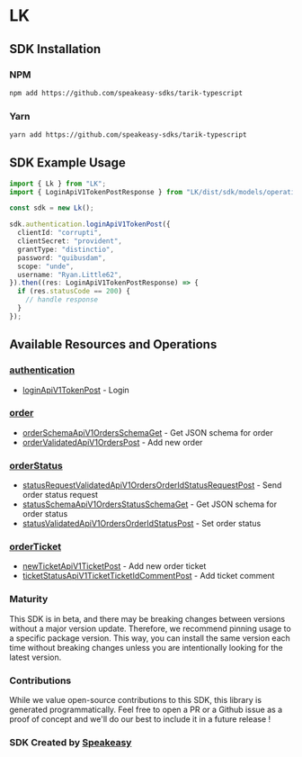 # LK

<!-- Start SDK Installation -->
## SDK Installation

### NPM

```bash
npm add https://github.com/speakeasy-sdks/tarik-typescript
```

### Yarn

```bash
yarn add https://github.com/speakeasy-sdks/tarik-typescript
```
<!-- End SDK Installation -->

## SDK Example Usage
<!-- Start SDK Example Usage -->
```typescript
import { Lk } from "LK";
import { LoginApiV1TokenPostResponse } from "LK/dist/sdk/models/operations";

const sdk = new Lk();

sdk.authentication.loginApiV1TokenPost({
  clientId: "corrupti",
  clientSecret: "provident",
  grantType: "distinctio",
  password: "quibusdam",
  scope: "unde",
  username: "Ryan.Little62",
}).then((res: LoginApiV1TokenPostResponse) => {
  if (res.statusCode == 200) {
    // handle response
  }
});
```
<!-- End SDK Example Usage -->

<!-- Start SDK Available Operations -->
## Available Resources and Operations


### [authentication](docs/authentication/README.md)

* [loginApiV1TokenPost](docs/authentication/README.md#loginapiv1tokenpost) - Login

### [order](docs/order/README.md)

* [orderSchemaApiV1OrdersSchemaGet](docs/order/README.md#orderschemaapiv1ordersschemaget) - Get JSON schema for order
* [orderValidatedApiV1OrdersPost](docs/order/README.md#ordervalidatedapiv1orderspost) - Add new order

### [orderStatus](docs/orderstatus/README.md)

* [statusRequestValidatedApiV1OrdersOrderIdStatusRequestPost](docs/orderstatus/README.md#statusrequestvalidatedapiv1ordersorderidstatusrequestpost) - Send order status request
* [statusSchemaApiV1OrdersStatusSchemaGet](docs/orderstatus/README.md#statusschemaapiv1ordersstatusschemaget) - Get JSON schema for order status
* [statusValidatedApiV1OrdersOrderIdStatusPost](docs/orderstatus/README.md#statusvalidatedapiv1ordersorderidstatuspost) - Set order status

### [orderTicket](docs/orderticket/README.md)

* [newTicketApiV1TicketPost](docs/orderticket/README.md#newticketapiv1ticketpost) - Add new order ticket
* [ticketStatusApiV1TicketTicketIdCommentPost](docs/orderticket/README.md#ticketstatusapiv1ticketticketidcommentpost) - Add ticket comment
<!-- End SDK Available Operations -->

### Maturity

This SDK is in beta, and there may be breaking changes between versions without a major version update. Therefore, we recommend pinning usage
to a specific package version. This way, you can install the same version each time without breaking changes unless you are intentionally
looking for the latest version.

### Contributions

While we value open-source contributions to this SDK, this library is generated programmatically.
Feel free to open a PR or a Github issue as a proof of concept and we'll do our best to include it in a future release !

### SDK Created by [Speakeasy](https://docs.speakeasyapi.dev/docs/using-speakeasy/client-sdks)

